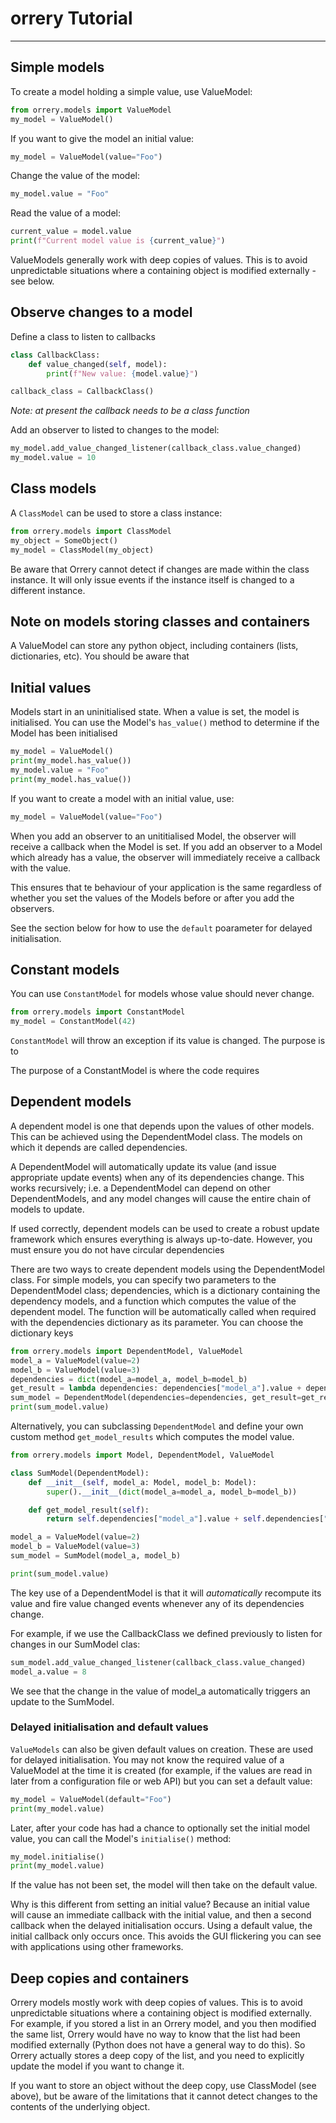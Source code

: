 # orrery Tutorial

---

## Simple models

To create a model holding a simple value, use ValueModel:
```python
from orrery.models import ValueModel
my_model = ValueModel()
```

If you want to give the model an initial value:
```python
my_model = ValueModel(value="Foo")
```

Change the value of the model:
```python
my_model.value = "Foo"
```

Read the value of a model:
```python
current_value = model.value
print(f"Current model value is {current_value}")
```

ValueModels generally work with deep copies of values. This is to avoid unpredictable
situations where a containing object is modified externally - see below.

## Observe changes to a model
Define a class to listen to callbacks

```python
class CallbackClass:
    def value_changed(self, model):
        print(f"New value: {model.value}")

callback_class = CallbackClass()
```
_Note: at present the callback needs to be a class function_

Add an observer to listed to changes to the model:
```python
my_model.add_value_changed_listener(callback_class.value_changed)
my_model.value = 10
```

## Class models

A `ClassModel` can be used to store a class instance:

```python
from orrery.models import ClassModel
my_object = SomeObject()
my_model = ClassModel(my_object)
```

Be aware that Orrery cannot detect if changes are made within the class instance.
It will only issue events if the instance itself is changed to a different
instance.

## Note on models storing classes and containers

A ValueModel can store any python object, including containers (lists, dictionaries, etc).
You should be aware that 


## Initial values
Models start in an uninitialised state. When a value is set, the model is
initialised. You can use the Model's `has_value()` method to determine if the
Model has been initialised
```python
my_model = ValueModel()
print(my_model.has_value())
my_model.value = "Foo"
print(my_model.has_value())
```


If you want to create a model with an initial value, use:
```python
my_model = ValueModel(value="Foo")
```
When you add an observer to an unititialised Model, the observer will 
receive a callback when the Model is set. If you add an observer to a Model 
which already has a value, the observer will immediately receive a callback with
the value.

This ensures that te behaviour of your application is the same 
regardless of whether you set the values of the Models before or after you add
the observers.

See the section below for how to use the `default` poarameter for delayed 
initialisation.

## Constant models

You can use `ConstantModel` for models whose value should never change. 
```python
from orrery.models import ConstantModel
my_model = ConstantModel(42)
```

`ConstantModel` will throw an exception if its value is changed. The purpose is to 

The purpose of a ConstantModel is where the code requires 

## Dependent models

A dependent model is one that depends upon the values of other models. This can
be achieved using the DependentModel class. The models on which it depends
are called dependencies.

A DependentModel will automatically 
update its value (and issue appropriate update events) when any of its dependencies
change. This works recursively; i.e. a DependentModel can depend on other 
DependentModels, and any model changes will cause the entire chain of models to update. 

If used correctly, dependent models can be used to create a robust update 
framework which ensures everything is always up-to-date. However, you must 
ensure you do not have circular dependencies

There are two ways to create dependent models using the DependentModel class.
For simple models, you can specify two parameters to the DependentModel class;
dependencies, which is a dictionary containing the dependency models, and a function which computes 
the value of the dependent model. The function will be automatically called when
required with the dependencies dictionary as its parameter. You can choose
the dictionary keys
```python
from orrery.models import DependentModel, ValueModel
model_a = ValueModel(value=2)
model_b = ValueModel(value=3)
dependencies = dict(model_a=model_a, model_b=model_b)
get_result = lambda dependencies: dependencies["model_a"].value + dependencies["model_b"].value
sum_model = DependentModel(dependencies=dependencies, get_result=get_result)
print(sum_model.value)
```

Alternatively, you can subclassing `DependentModel` and define your own custom 
method `get_model_results` which computes the model value.

```python
from orrery.models import Model, DependentModel, ValueModel

class SumModel(DependentModel):
    def __init__(self, model_a: Model, model_b: Model):
        super().__init__(dict(model_a=model_a, model_b=model_b))

    def get_model_result(self):
        return self.dependencies["model_a"].value + self.dependencies["model_b"].value

model_a = ValueModel(value=2)
model_b = ValueModel(value=3)
sum_model = SumModel(model_a, model_b)

print(sum_model.value)
```

The key use of a DependentModel is that it will _automatically_ recompute its
value and fire value changed events whenever any of its dependencies change.

For example, if we use the CallbackClass we defined previously to listen for
changes in our SumModel clas:

```python
sum_model.add_value_changed_listener(callback_class.value_changed)
model_a.value = 8
```

We see that the change in the value of model_a automatically triggers an 
update to the SumModel.

### Delayed initialisation and default values

`ValueModels` can also be given default values on creation. These are used for
delayed initialisation. You may not know the required value of a ValueModel at 
the time it is created (for example, if the values are read in later from a 
configuration file or web API) but you can set a default value:
```python
my_model = ValueModel(default="Foo")
print(my_model.value)
```
Later, after your code has had a chance to optionally set the initial model 
value, you can call the Model's `initialise()` method:   
```python
my_model.initialise()
print(my_model.value)
```
If the value has not been set, the model will then take on the default value.

Why is this different from setting an initial value? Because an initial value
will cause an immediate callback with the initial value, and then a second 
callback when the delayed initialisation occurs. Using a default value, the
initial callback only occurs once. This avoids the GUI flickering you can see 
with applications using other frameworks. 


## Deep copies and containers

Orrery models mostly work with deep copies of values. This is to avoid unpredictable
situations where a containing object is modified externally.
For example, if you stored a list in an Orrery model, and you then modified the same list,
Orrery would have no way to know that the list had been modified externally 
(Python does not have a general way to do this). So
Orrery actually stores a deep copy of the list, and you need to explicitly update
the model if you want to change it.

If you want to store an object without the deep copy, use ClassModel (see above),
but be aware of the limitations that it cannot detect changes to the contents 
of the underlying object.


